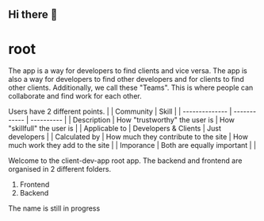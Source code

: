 ## Hi there 👋

<!--

**Here are some ideas to get you started:**

🙋‍♀️ A short introduction - what is your organization all about?
🌈 Contribution guidelines - how can the community get involved?
👩‍💻 Useful resources - where can the community find your docs? Is there anything else the community should know?
🍿 Fun facts - what does your team eat for breakfast?
🧙 Remember, you can do mighty things with the power of [Markdown](https://docs.github.com/github/writing-on-github/getting-started-with-writing-and-formatting-on-github/basic-writing-and-formatting-syntax)
-->

# root

The app is a way for developers to find clients and vice versa.
The app is also a way for developers to find other developers and for clients to find other clients. 
Additionally, we call these "Teams". This is where people can collaborate and find work for each other.

Users have 2 different points. 
|                | Community    | Skill      |
| -------------- | ------------ | ---------- |
| Description    | How "trustworthy" the user is | How "skillfull" the user is  |
| Applicable to  | Developers & Clients | Just developers |
| Calculated by  | How much they contribute to the site | How much work they add to the site |
| Imporance      | Both are equally important | |

Welcome to the client-dev-app root app. 
The backend and frontend are organised in 2 different folders.
1. Frontend
2. Backend

The name is still in progress
